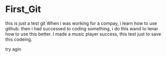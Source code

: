 # First_Git
this is just a test git
When i was working for a compay, i learn how to use github.
then i had successed to coding something, i do this wand to lenar how to use this better.
I made a music player success, this test just to save this codeing.

try agin